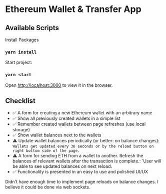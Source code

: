 # Ethereum Wallet & Transfer App

## Available Scripts

Install Packages

### `yarn install`

Start project:

### `yarn start`

Open [http://localhost:3000](http://localhost:3000) to view it in the browser.

## Checklist
- ✅ A form for creating a new Ethereum wallet with an arbitrary name
- ✅ Show all previously created wallets in a simple list
- ✅ Remember created wallets between page refreshes (use local storage)
- ✅ Show wallet balances next to the wallets
- ⚠️ Update wallet balances periodically (or better: on balance changes): `Wallets get updated every 30 seconds or by the reload button on right bottom side of the page.`
- ⚠️ A form for sending ETH from a wallet to another. Refresh the balances of relevant wallets after the transaction is complete.: `User will be able to see updated balances on next reload.
- ✅ Functionality is presented in an easy to use and polished UI/UX

Didn't have enough time to implement page reloads on balance changes. I believe it could be done via web sockets.




